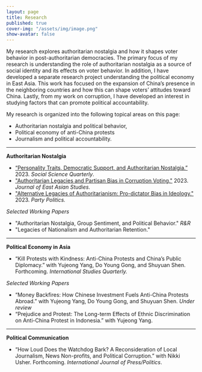 ```yaml
---
layout: page
title: Research
published: true
cover-img: "/assets/img/image.png"
show-avatar: false
---
```


My research explores authoritarian nostalgia and how it shapes voter behavior in post-authoritarian democracies. 
The primary focus of my research is understanding the role of authoritarian nostalgia as a source of social identity 
and its effects on voter behavior. In addition, I have developed a separate research project understanding the political 
economy in East Asia. This work has focused on the expansion of China’s presence in the neighboring countries and how this 
can shape voters’ attitudes toward China. Lastly, from my work on corruption, I have developed an interest in studying factors that can promote political accountability. 

My research is organized into the following topical areas on this page: 
- Authoritarian nostalgia and political behavior,
- Political economy of anti-China protests
- Journalism and political accountability.

_____________________________


**Authoritarian Nostalgia**

- [“Personality Traits, Democratic Support, and Authoritarian Nostalgia.”](https://doi.org/10.1111/ssqu.13286) 2023. *Social Science Quarterly*. 
- ["Authoritarian Legacies and Partisan Bias in Corruption Voting."](https://doi.org/10.1017/jea.2023.5) 2023. *Journal of East Asian Studies.*
- ["Alternative Legacies of Authoritarianism: Pro-dictator Bias in Ideology."](https://doi.org/10.1177/13540688221083559) 2023. *Party Politics.*

_Selected Working Papers_

- "Authoritarian Nostalgia, Group Sentiment, and Political Behavior." _R&R_
- "Legacies of Nationalism and Authoritarian Retention."


-------------------------------

**Political Economy in Asia**
- “Kill Protests with Kindness: Anti-China Protests and China’s Public Diplomacy.” with Yujeong Yang, Do Young Gong, and Shuyuan Shen. Forthcoming. *International Studies Quarterly.*

_Selected Working Papers_
- “Money Backfires: How Chinese Investment Fuels Anti-China Protests Abroad.” with Yujeong Yang, Do Young Gong, and Shuyuan Shen. *Under review*
- “Prejudice and Protest: The Long-term Effects of Ethnic Discrimination on Anti-China Protest in Indonesia.” with Yujeong Yang.
-------------------------------


**Political Communication**
- “How Loud Does the Watchdog Bark? A Reconsideration of Local Journalism, News Non-profits, and Political Corruption.” with Nikki Usher. Forthcoming. *International Journal of Press/Politics*.
